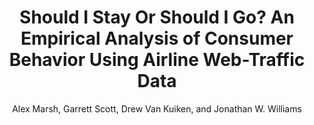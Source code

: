 ---
layout: pdf
permalink: /EOT2025/
pdf: "https://alexmarsh.io/files/papers/ShouldIStayOrShouldIGo.pdf"
author: "Alex Marsh, Garrett Scott, Drew Van Kuiken, and Jonathan W. Williams"
title: "Should I Stay Or Should I Go? An Empirical Analysis of Consumer Behavior Using Airline Web-Traffic Data"
image: "https://alexmarsh.io/files/images/adult_ndo_pdf.png"
---